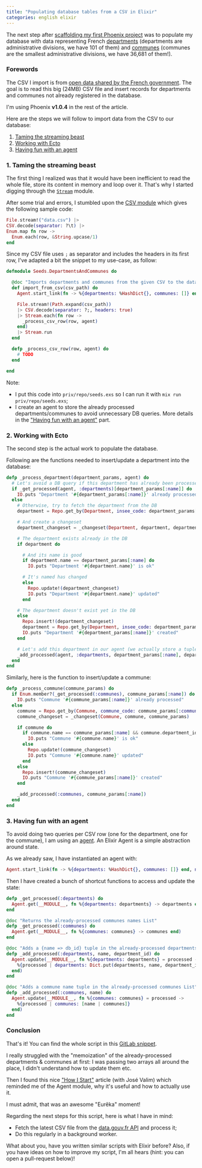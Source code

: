 ```yaml
---
title: "Populating database tables from a CSV in Elixir"
categories: english elixir
---
```


The next step after [scaffolding my first Phoenix project](/2015-10-22-scaffolding-a-phoenix-project) was to populate my database with data representing French [departments](https://en.wikipedia.org/wiki/Departments_of_France) (departments are administrative divisions, we have 101 of them) and [communes](https://en.wikipedia.org/wiki/Communes_of_France) (communes are the smallest administrative divisions, we have 36,681 of them!).

### Forewords

The CSV I import is from [open data shared by the French government](https://www.data.gouv.fr/fr/datasets/recensement-des-equipements-sportifs-espaces-et-sites-de-pratiques/). The goal is to read this big (24MB) CSV file and insert records for departments and communes not already registered in the database.

I'm using Phoenix **v1.0.4** in the rest of the article.

Here are the steps we will follow to import data from the CSV to our database:

1. [Taming the streaming beast](#taming-the-streaming-beast)
2. [Working with Ecto](#working-with-ecto)
2. [Having fun with an agent](#having-fun-with-an-agent)

<a name="taming-the-streaming-beast"></a>
### 1. Taming the streaming beast

The first thing I realized was that it would have been inefficient to read the whole file, store its content in memory and loop over it. That's why I started digging through the [`Stream`](http://elixir-lang.org/docs/stable/elixir/Stream.html) module.

After some trial and errors, I stumbled upon the [CSV module](https://github.com/beatrichartz/csv) which gives the following sample code:

```elixir
File.stream!("data.csv") |>
CSV.decode(separator: ?\t) |>
Enum.map fn row ->
  Enum.each(row, &String.upcase/1)
end
```

Since my CSV file uses `;` as separator and includes the headers in its first row, I've adapted a bit the snippet to my use-case, as follow:

```elixir
defmodule Seeds.DepartmentsAndCommunes do

  @doc "Imports departments and communes from the given CSV to the database"
  def import_from_csv(csv_path) do
    Agent.start_link(fn -> %{departments: %HashDict{}, communes: []} end, name: __MODULE__)

    File.stream!(Path.expand(csv_path))
    |> CSV.decode(separator: ?;, headers: true)
    |> Stream.each(fn row ->
      _process_csv_row(row, agent)
    end)
    |> Stream.run
  end

  defp _process_csv_row(row, agent) do
    # TODO
  end

end
```

Note:

- I put this code into `priv/repo/seeds.exs` so I can run it with `mix run priv/repo/seeds.exs`;
- I create an agent to store the already processed departments/communes to avoid unnecessary DB queries. More details in the ["Having fun with an agent"](#having-fun-with-an-agent) part.

<a name="working-with-ecto"></a>
### 2. Working with Ecto

The second step is the actual work to populate the database.

Following are the functions needed to insert/update a department into the database:

```elixir
defp _process_department(department_params, agent) do
  # Let's avoid a DB query if this department has already been processed
  if _get_processed(agent, :departments)[department_params[:name]] do
    IO.puts "Department '#{department_params[:name]}' already processed"
  else
    # Otherwise, try to fetch the department from the DB
    department = Repo.get_by(Department, insee_code: department_params[:insee_code])

    # And create a changeset
    department_changeset = _changeset(Department, department, department_params)

    # The department exists already in the DB
    if department do

      # And its name is good
      if department.name == department_params[:name] do
        IO.puts "Department '#{department.name}' is ok"

      # It's named has changed
      else
        Repo.update!(department_changeset)
        IO.puts "Department '#{department.name}' updated"
      end

    # The department doesn't exist yet in the DB
    else
      Repo.insert!(department_changeset)
      department = Repo.get_by(Department, insee_code: department_params[:insee_code])
      IO.puts "Department '#{department_params[:name]}' created"
    end

    # Let's add this department in our agent (we actually store a tuple {department_name => department_id})
    _add_processed(agent, :departments, department_params[:name], department.id)
  end
end
```

Similarly, here is the function to insert/update a commune:

```elixir
defp _process_commune(commune_params) do
  if Enum.member?(_get_processed(:communes), commune_params[:name]) do
    IO.puts "Commune '#{commune_params[:name]}' already processed"
  else
    commune = Repo.get_by(Commune, commune_code: commune_params[:commune_code])
    commune_changeset = _changeset(Commune, commune, commune_params)

    if commune do
      if commune.name == commune_params[:name] && commune.department_id == commune_params[:department_id] do
        IO.puts "Commune '#{commune.name}' is ok"
      else
        Repo.update!(commune_changeset)
        IO.puts "Commune '#{commune.name}' updated"
      end
    else
      Repo.insert!(commune_changeset)
      IO.puts "Commune '#{commune_params[:name]}' created"
    end

    _add_processed(:communes, commune_params[:name])
  end
end
```

<a name="having-fun-with-an-agent"></a>
### 3. Having fun with an agent

To avoid doing two queries per CSV row (one for the department, one for the commune), I am using an [agent](http://elixir-lang.org/docs/stable/elixir/Agent.html). An Elixir Agent is a simple abstraction around state.

As we already saw, I have instantiated an agent with:

```elixir
Agent.start_link(fn -> %{departments: %HashDict{}, communes: []} end, name: __MODULE__)
```

Then I have created a bunch of shortcut functions to access and update the state:

```elixir
defp _get_processed(:departments) do
  Agent.get(__MODULE__, fn %{departments: departments} -> departments end)
end

@doc "Returns the already-processed communes names List"
defp _get_processed(:communes) do
  Agent.get(__MODULE__, fn %{communes: communes} -> communes end)
end

@doc "Adds a {name => db_id} tuple in the already-processed departments HashDict"
defp _add_processed(:departments, name, department_id) do
  Agent.update(__MODULE__, fn %{departments: departments} = processed ->
    %{processed | departments: Dict.put(departments, name, department_id)}
  end)
end

@doc "Adds a commune name tuple in the already-processed communes List"
defp _add_processed(:communes, name) do
  Agent.update(__MODULE__, fn %{communes: communes} = processed ->
    %{processed | communes: [name | communes]}
  end)
end
```

### Conclusion

That's it! You can find the whole script in this [GitLab snippet](https://gitlab.com/snippets/11331).

I really struggled with the "memoization" of the already-processed departments & communes at first: I was
passing two arrays all around the place, I didn't understand how to update them etc.

Then I found this nice ["How I Start"](https://howistart.org/posts/elixir/1) article (with José Valim) which reminded me of the Agent module, why it's useful and how to actually use it.

I must admit, that was an awesome "Eurêka" moment!

Regarding the next steps for this script, here is what I have in mind:

- Fetch the latest CSV file from the [data.gouv.fr API](https://www.data.gouv.fr/api/1/datasets/recensement-des-equipements-sportifs-espaces-et-sites-de-pratiques/) and process it;
- Do this regularly in a background worker.

What about you, have you written similar scripts with Elixir before? Also, if you have ideas on how to improve my script, I'm all hears (hint: you can open a pull-request below)!
